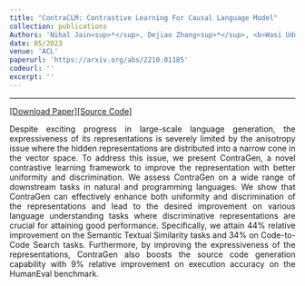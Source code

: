 ```yaml
---
title: "ContraCLM: Contrastive Learning For Causal Language Model"
collection: publications
Authors: 'Nihal Jain<sup>*</sup>, Dejiao Zhang<sup>*</sup>, <b>Wasi Uddin Ahmad</b><sup>*</sup>, Zijian Wang, Feng Nan, Xiaopeng Li, Ming Tan, Ramesh Nallapati, Baishakhi Ray, Parminder Bhatia, Xiaofei Ma, and Bing Xiang.'
date: 05/2023
venue: 'ACL'
paperurl: 'https://arxiv.org/abs/2210.01185'
codeurl: ''
excerpt: ''
---
```

---
<a href='https://arxiv.org/pdf/2210.01185.pdf' target="_blank">[Download Paper]</a><a href='' target="_blank">[Source Code]</a>

<p align="justify">
Despite exciting progress in large-scale language generation, the expressiveness of its representations is severely limited by the 
  anisotropy issue where the hidden representations are distributed into a narrow cone in the vector space. To address this issue, 
  we present ContraGen, a novel contrastive learning framework to improve the representation with better uniformity and discrimination. 
  We assess ContraGen on a wide range of downstream tasks in natural and programming languages. We show that ContraGen can effectively enhance 
  both uniformity and discrimination of the representations and lead to the desired improvement on various language understanding tasks where 
  discriminative representations are crucial for attaining good performance. Specifically, we attain 44% relative improvement on the Semantic 
  Textual Similarity tasks and 34% on Code-to-Code Search tasks. Furthermore, by improving the expressiveness of the representations, ContraGen 
  also boosts the source code generation capability with 9% relative improvement on execution accuracy on the HumanEval benchmark.
</p>
